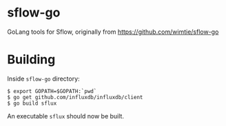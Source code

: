# sflow-go
GoLang tools for Sflow, originally from https://github.com/wimtie/sflow-go

# Building

Inside `sflow-go` directory:

```
$ export GOPATH=$GOPATH:`pwd`
$ go get github.com/influxdb/influxdb/client
$ go build sflux
```

An executable `sflux` should now be built.
